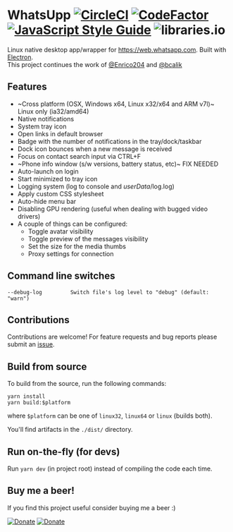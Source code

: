 # WhatsUpp [![CircleCI](https://circleci.com/gh/alindt/WhatsUpp/tree/master.svg?style=shield&circle-token=ee4ce35cba209e8d63e4df51ae5545468820e0ef)](https://circleci.com/gh/alindt/WhatsUpp/tree/master) [![CodeFactor](https://www.codefactor.io/repository/github/alindt/whatsupp/badge/master)](https://www.codefactor.io/repository/github/alindt/whatsupp/overview/master) [![JavaScript Style Guide](https://img.shields.io/badge/code_style-standard-brightgreen.svg)](https://standardjs.com) ![libraries.io](https://img.shields.io/librariesio/github/alindt/WhatsUpp.svg)

Linux native desktop app/wrapper for https://web.whatsapp.com. Built with [Electron](https://electronjs.org/).  
This project continues the work of [@Enrico204](https://github.com/Enrico204/Whatsapp-Desktop) and [@bcalik](https://github.com/bcalik/Whatsapp-Desktop)

## Features

* ~Cross platform (OSX, Windows x64, Linux x32/x64 and ARM v7l)~ Linux only (ia32/amd64)
* Native notifications
* System tray icon
* Open links in default browser
* Badge with the number of notifications in the tray/dock/taskbar
* Dock icon bounces when a new message is received
* Focus on contact search input via CTRL+F
* ~Phone info window (s/w versions, battery status, etc)~  FIX NEEDED
* Auto-launch on login
* Start minimized to tray icon
* Logging system (log to console and *userData*/log.log)
* Apply custom CSS stylesheet
* Auto-hide menu bar
* Disabling GPU rendering (useful when dealing with bugged video drivers)
* A couple of things can be configured:
  * Toggle avatar visibility
  * Toggle preview of the messages visibility
  * Set the size for the media thumbs
  * Proxy settings for connection

## Command line switches

    --debug-log         Switch file's log level to "debug" (default: "warn")

## Contributions

Contributions are welcome! For feature requests and bug reports please submit an [issue](https://github.com/alindt/WhatsUpp/issues).

## Build from source

To build from the source, run the following commands:

```
yarn install
yarn build:$platform
```

where `$platform` can be one of `linux32`, `linux64` or `linux` (builds both).

You'll find artifacts in the `./dist/` directory.

## Run on-the-fly (for devs)

Run `yarn dev` (in project root) instead of compiling the code each time.

## Buy me a beer!

If you find this project useful consider buying me a beer :)

[![Donate](https://liberapay.com/assets/widgets/donate.svg)](https://liberapay.com/alindt/donate)
[![Donate](https://www.paypalobjects.com/digitalassets/c/website/marketing/apac/C2/logos-buttons/optimize/26_Blue_PayPal_Pill_Button.png)](https://paypal.me/alintraistaru)

